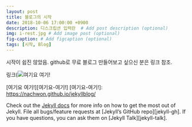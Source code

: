 ```yaml
---
layout: post
title: 블로그의 시작
date: 2018-10-06 17:00:00 +0900
description: 디스크립션 입력란  # Add post description (optional)
img: i-rest.jpg # Add image post (optional)
fig-caption: # Add figcaption (optional)
tags: [시작, Blog]
---
```


시작이 쉽진 않았음.
github로 무료 블로그 만들어보고 싶으신 분은 링크 참조.

링크(![여기요 여기!](https://nachwon.github.io/jekyllblog/)

[여기요 여기!][여기요-여기!]
[여기요-여기!]: https://nachwon.github.io/jekyllblog/

Check out the [Jekyll docs][jekyll-docs] for more info on how to get the most out of Jekyll. File all bugs/feature requests at [Jekyll’s GitHub repo][jekyll-gh]. If you have questions, you can ask them on [Jekyll Talk][jekyll-talk].

[jekyll-docs]: https://jekyllrb.com/docs/home
